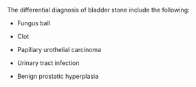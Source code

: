The differential diagnosis of bladder stone include the following:

- Fungus ball

- Clot

- Papillary urothelial carcinoma

- Urinary tract infection

- Benign prostatic hyperplasia